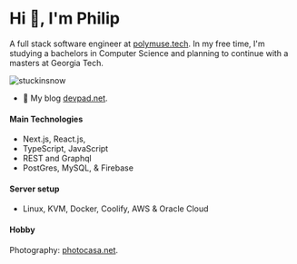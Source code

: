 # Hi 👋, I'm Philip 

A full stack software engineer at [polymuse.tech](https://polymuse.tech/). In my free time, I'm studying a bachelors in Computer Science and planning to continue with a masters at Georgia Tech.

<p align="left"> <img src="https://komarev.com/ghpvc/?username=stuckinsnow&label=Profile%20views&color=0e75b6&style=flat" alt="stuckinsnow" /> </p>

- 🔭 My blog [devpad.net](https://devpad.net).

#### Main Technologies 

* Next.js, React.js,
* TypeScript, JavaScript
* REST and Graphql
* PostGres, MySQL, & Firebase
  
#### Server setup

* Linux, KVM, Docker, Coolify, AWS & Oracle Cloud

#### Hobby

Photography: [photocasa.net](https://photocasa.net).
